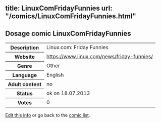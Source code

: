 title: LinuxComFridayFunnies
url: "/comics/LinuxComFridayFunnies.html"
---
Dosage comic LinuxComFridayFunnies
-----------------------------------------

<p id="msg"></p>
<script type="text/javascript">
if (window.location.search === '?edit_info_mail=sent_ok') {
  var elem = document.getElementById("msg");
  elem.innerHTML = 'Edited information sucessfully sent for review, which is usually done daily. Thanks!';
  elem.className = 'ok';
}
</script>
<table class="comicinfo">
<tr>
<th>Description</th><td>Linux.com: Friday Funnies</td>
</tr>
<tr>
<th>Website</th><td><a href="https://www.linux.com/news/friday-funnies/">https://www.linux.com/news/friday-funnies/</a></td>
</tr>
<tr>
<th>Genre</th><td>Other</td>
</tr>
<tr>
<th>Language</th><td>English</td>
</tr>
<tr>
<th>Adult content</th><td>no</td>
</tr>
<tr>
<th>Status</th><td>ok on 18.07.2013</td>
</tr>
<tr>
<th>Votes</th><td>0</td>
</tr>
</table>

[Edit this info](LinuxComFridayFunnies_edit.html) or go back to the [comic list](../comic-index.html).

